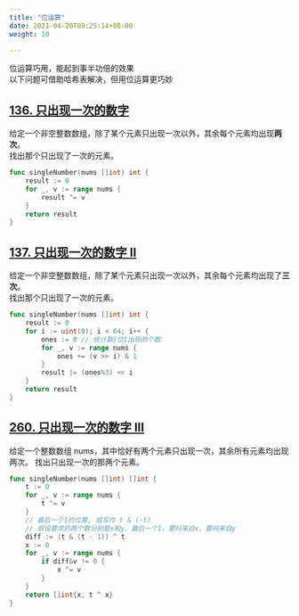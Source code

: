 ```yaml
---
title: "位运算"
date: 2021-04-20T09:25:14+08:00
weight: 10

---
```


位运算巧用，能起到事半功倍的效果  
以下问题可借助哈希表解决，但用位运算更巧妙

## [136. 只出现一次的数字](https://leetcode-cn.com/problems/single-number/)

给定一个非空整数数组，除了某个元素只出现一次以外，其余每个元素均出现**两次**。  
找出那个只出现了一次的元素。

```go
func singleNumber(nums []int) int {
    result := 0
    for _, v := range nums {
        result ^= v
    }
    return result
}
```

## [137. 只出现一次的数字 II](https://leetcode-cn.com/problems/single-number-ii/)

给定一个非空整数数组，除了某个元素只出现一次以外，其余每个元素均出现了**三次**。  
找出那个只出现了一次的元素。

```go
func singleNumber(nums []int) int {
    result := 0
    for i := uint(0); i < 64; i++ {
        ones := 0 // 统计第i位1出现的个数
        for _, v := range nums {
            ones += (v >> i) & 1
        }
        result |= (ones%3) << i
    }
    return result
}
```

## [260. 只出现一次的数字 III](https://leetcode-cn.com/problems/single-number-iii/)

给定一个整数数组 nums，其中恰好有两个元素只出现一次，其余所有元素均出现两次。
找出只出现一次的那两个元素。

```go
func singleNumber(nums []int) []int {
	t := 0
	for _, v := range nums {
		t ^= v
	}
	// 最后一个1的位置, 或写作 t & (-t)
	// 假设要求的两个数分别是x和y，最后一个1，要吗来自x，要吗来自y
	diff := (t & (t - 1)) ^ t
	x := 0
	for _, v := range nums {
		if diff&v != 0 {
			x ^= v
		}
	}
	return []int{x, t ^ x}
}
```
